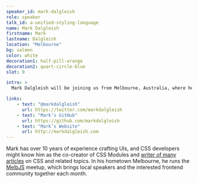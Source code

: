 ```yaml
---
speaker_id: mark-dalgleish
role: speaker
talk_id: a-unified-styling-language
name: Mark Dalgleish
firstname: Mark
lastname: Dalgleish
location: "Melbourne"
bg: salmon
color: white
decoration1: half-pill-orange
decoration2: quart-circle-blue
slot: 9

intro: >
  Mark Dalgleish will be joining us from Melbourne, Australia, where he currently leads DesignOps at SEEK.

links:
    - text: "@markdalgleish"
      url: https://twitter.com/markdalgleish
    - text: "Mark’s GitHub"
      url: https://github.com/markdalgleish
    - text: "Mark’s Website"
      url: http://markdalgleish.com
---
```


<p>
Mark has over 10 years of experience crafting UIs, and CSS developers might know him as the co-creator of CSS Modules and <a href="https://medium.com/@markdalgleish">writer of many articles</a> on CSS and related topics.
In his hometown Melbourne, he runs the <a href="http://melbjs.com/">MelbJS</a> meetup, which brings local speakers and the interested frontend community together each month.
</p>
